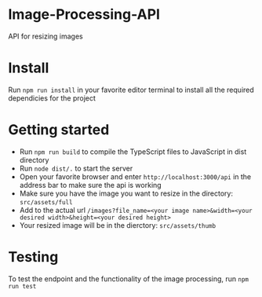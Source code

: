 # Image-Processing-API
API for resizing images

# Install 
Run ```npm run install``` in your favorite editor terminal to install all the required dependicies for the project

# Getting started
- Run ```npm run build``` to compile the TypeScript files to JavaScript in dist directory
- Run ```node dist/.``` to start the server
- Open your favorite browser and enter ```http://localhost:3000/api``` in the address bar to make sure the api is working
- Make sure you have the image you want to resize in the directory: ```src/assets/full```
- Add to the actual url ```/images?file_name=<your image name>&width=<your desired width>&height=<your desired height>```
- Your resized image will be in the dierctory: ```src/assets/thumb```

# Testing
To test the endpoint and the functionality of the image processing, run ```npm run test```
